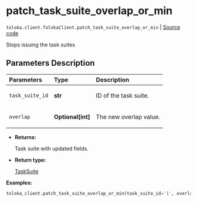 # patch_task_suite_overlap_or_min
`toloka.client.TolokaClient.patch_task_suite_overlap_or_min` | [Source code](https://github.com/Toloka/toloka-kit/blob/v1.2.0/src/client/__init__.py#L2799)

Stops issuing the task suites

## Parameters Description

| Parameters | Type | Description |
| :----------| :----| :-----------|
`task_suite_id`|**str**|<p>ID of the task suite.</p>
`overlap`|**Optional\[int\]**|<p>The new overlap value.</p>

* **Returns:**

  Task suite with updated fields.

* **Return type:**

  [TaskSuite](toloka.client.task_suite.TaskSuite.md)

**Examples:**


```python
toloka_client.patch_task_suite_overlap_or_min(task_suite_id='1', overlap=100)
```
